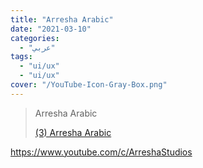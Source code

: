 ```yaml
---
title: "Arresha Arabic"
date: "2021-03-10"
categories:
  - "عربي"
tags:
  - "ui/ux"
  - "ui/ux"
cover: "/YouTube-Icon-Gray-Box.png"
---
```


> Arresha Arabic
>
> [(3) Arresha Arabic ](https://www.youtube.com/c/ArreshaStudios)

https://www.youtube.com/c/ArreshaStudios
